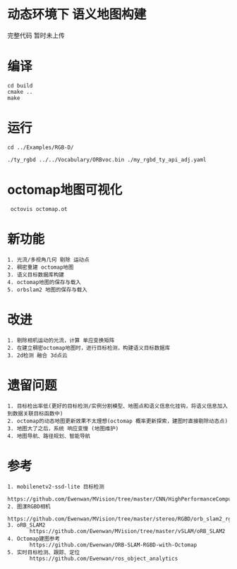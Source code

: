 # 动态环境下 语义地图构建

完整代码 暂时未上传

# 编译
	cd build
	cmake ..
	make


# 运行
    cd ../Examples/RGB-D/
	
    ./ty_rgbd ../../Vocabulary/ORBvoc.bin ./my_rgbd_ty_api_adj.yaml

# octomap地图可视化
	 octovis octomap.ot

# 新功能
    1. 光流/多视角几何 剔除 运动点
    2. 稠密重建 octomap地图
    3. 语义目标数据库构建
    4. octomap地图的保存与载入
    5. orbslam2 地图的保存与载入

#  改进
    1. 剔除相机运动的光流，计算 单应变换矩阵
    2. 在建立稠密octomap地图时，进行目标检测，构建语义目标数据库
    3. 2d检测 融合 3d点云
    
# 遗留问题

    1. 目标检出率低(更好的目标检测/实例分割模型、地图点和语义信息化挂钩，将语义信息加入到数据关联目标函数中)
    2. octomap的动态地图更新效果不太理想(octomap 概率更新探索，建图时直接剔除动态点)
    3. 地图大了之后，系统 响应变慢 (地图维护)
    4. 地图导航、路径规划、智能导航

# 参考 
    1. mobilenetv2-ssd-lite 目标检测
           https://github.com/Ewenwan/MVision/tree/master/CNN/HighPerformanceComputing/example
    2. 图漾RGBD相机
           https://github.com/Ewenwan/MVision/tree/master/stereo/RGBD/orb_slam2_rgbd
    3. oRB_SLAM2
           https://github.com/Ewenwan/MVision/tree/master/vSLAM/oRB_SLAM2
    4. Octomap建图参考
           https://github.com/Ewenwan/ORB-SLAM-RGBD-with-Octomap
    5. 实时目标检测、跟踪、定位
           https://github.com/Ewenwan/ros_object_analytics





